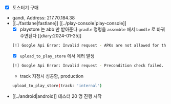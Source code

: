 - [X] 토스터기 구매
- gandi, Address: 217.70.184.38
- [[../fastlane|fastlane]] [[../play-console|play-console]]
  - [X] playstore 는 abb 만 받아준다 `gradle` 명령을 `assemble` 에서 `bundle` 로 바꿔주면된다 [[diary:2024-01-25]]
  ```sh 
  [!] Google Api Error: Invalid request - APKs are not allowed for this application.
  ```
  - [X] `upload_to_play_store` 에서 에러 발생
  ```sh 
  [!] Google Api Error: Invalid request - Precondition check failed.
  ```
  - track 지정시 성공함, production
  ```sh 
  upload_to_play_store(track: 'internal')
  ```
- [[../android|android]] 테스터 20 명 진행 시작
